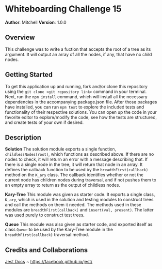 # Whiteboarding Challenge 15

**Author**: Mitchell
**Version**: 1.0.0

## Overview
This challenge was to write a fuction that accepts the root of a tree as its argument. It will output an array of all the nodes, if any, that have no child nodes.

## Getting Started
To get this application up and running, fork and/or clone this repository using the `git clone <git repository link>` command in your terminal. Next, run the `npm install` command, which will install all the necessary dependencies in the accompanying package.json file. After those packages have installed, you can run `npm test` to explore the included tests and functionality of their respective solutions. You can open up the code in your favorite editor to explore/modify the code, see how the tests are structured, and create tests of your own if desired.

## Description
**Solution**
The solution module exports a single function, `childlessNodes(root)`, which functions as described above. If there are no nodes to check, it will return an error with a message describing that. If there is a single node in the tree, it will return that node in an array. It defines the callback function to be used by the `breadthFirst(callback)` method on the `K_ary` class. The callback identifies whether or not the current node has children nodes during traversal, and if not pushes them to an empty array to return as the output of childless nodes.

**Kary-Tree**
This module was given as starter code. It exports a single class, `K_ary`, which is used in the solution and testing modules to construct trees and call the methods on them it needed. The methods used in these modules are `breadthFirst(callback)` and `insert(val, present)`. The latter was used purely to construct test trees.

**Queue**
This module was also given as starter code, and exported itself as class `Queue` to be used by the Kary-Tree module in the `breadthFirst(callback)` traversal method.

## Credits and Collaborations
[Jest Docs](https://facebook.github.io/jest/) ~ https://facebook.github.io/jest/